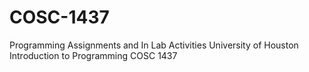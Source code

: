 # COSC-1437
Programming Assignments and In Lab Activities
University of Houston Introduction to Programming COSC 1437
